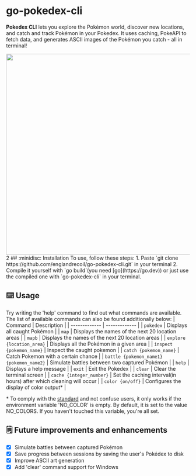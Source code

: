 # go-pokedex-cli

**Pokedex CLI** lets you explore the Pokémon world, discover new locations, and catch and track Pokémon in your Pokedex. It uses caching, PokeAPI to fetch data, and generates ASCII images of the Pokémon you catch - all in terminal!

<img src="https://iili.io/2g8pbwu.jpg" width="550">
2
## :minidisc: Installation
To use, follow these steps:
1. Paste `git clone https://github.com/englandrecoil/go-pokedex-cli.git` in your terminal
2. Compile it yourself with `go build`(you need [go](https://go.dev)) or just use the compiled one with `go-pokedex-cli` in your terminal.

## :keyboard: Usage
Try writing the 'help' command to find out what commands are available. 
The list of available commands can also be found additionally below:
| Command  | Description |
| ------------- | ------------- |
| `pokedex`  | Displays all caught Pokémon |
| `map`  | Displays the names of the next 20 location areas |
| `mapb` | Displays the names of the next 20 location areas |
| `explore {location_area}` | Displays all the Pokémon in a given area |
| `inspect {pokemon_name}` | Inspect the caught pokemon |
| `catch {pokemon_name}` | Catch Pokemon with a certain chance |
| `battle {pokemon_name1} {pokemon_name2}` | Simulate battles between two captured Pokémon |
| `help` | Displays a help message |
| `exit` | Exit the Pokedex |
| `clear` | Clear the terminal screen |
| `cache {integer_number}` | Set the caching interval(in hours) after which cleaning will occur |
| `color {on/off}` | Configures the display of color output* |

\* To comply with the [standard](https://no-color.org) and not confuse users, it only works if the environment variable 'NO_COLOR' is empty. By default, it is set to the value NO_COLORS. If you haven't touched this variable, you're all set.

## :spiral_notepad: Future improvements and enhancements
- [X] Simulate battles between captured Pokémon
- [X] Save progress between sessions by saving the user's Pokédex to disk
- [X] Improve ASCII art generation
- [X] Add 'clear' command support for Windows
